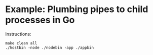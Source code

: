 # Example: Plumbing pipes to child processes in Go

Instructions:

```shell
make clean all
./hostbin -node ./nodebin -app ./appbin
```
